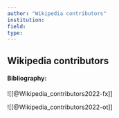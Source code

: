 ```yaml
---
author: "Wikipedia contributors"
institution:
field:
type:
---
```


## Wikipedia contributors
#### Bibliography:

![[@Wikipedia_contributors2022-fx]]

![[@Wikipedia_contributors2022-ot]]